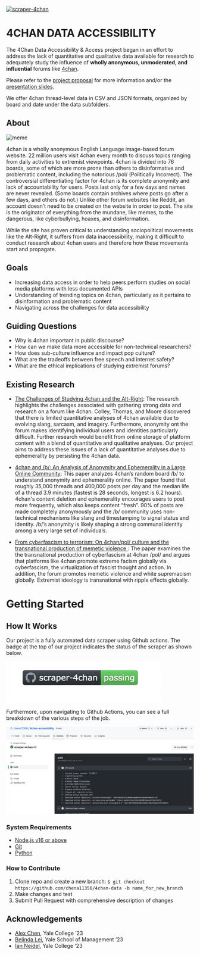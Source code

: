 [![scraper-4chan](https://github.com/chena11356/4chan-accessibility/actions/workflows/scraper-4chan.yml/badge.svg)](https://github.com/chena11356/4chan-accessibility/actions/workflows/scraper-4chan.yml)

4CHAN DATA ACCESSIBILITY
======

The 4Chan Data Accessibility & Access project began in an effort to address the lack of quantitative and qualitative data available for research to adequately study the influence of **wholly anonymous, unmoderated, and influential** forums like [4chan](https://www.4chan.org/). 

Please refer to the [project proposal](https://docs.google.com/document/d/1UUr4ICrPZ7bCPPykO3giH9UMEwxIIhoTFqbpSbwpHSc/edit?usp=sharing) for more information and/or the [presentation slides](https://docs.google.com/presentation/d/1eLEuoAExj_0qkn_goqQRF-Vf6OpRj0nAVFmIzxcJ6nQ/edit?usp=sharing).

We offer 4chan thread-level data in CSV and JSON formats, organized by board and date under the data subfolders. 

## About
![meme](https://upload.wikimedia.org/wikipedia/en/6/63/Feels_good_man.jpg "Logo Title Text 1")

4chan is a wholly anonymous English Language image-based forum website. 22 million users visit 4chan every month to discuss topics ranging from daily activities to extremist viewpoints. 4chan is divided into 76 boards, some of which are more prone than others to disinformative and problematic content, including the notorious /pol/ (Politically Incorrect). The controversial differentiating factor for 4chan is its complete anonymity and lack of accountability for users. Posts last only for a few days and names are never revealed. (Some boards contain archives where posts go after a few days, and others do not.) Unlike other forum websites like Reddit, an account doesn’t need to be created on the website in order to post. The site is the originator of everything from the mundane, like memes, to the dangerous, like cyberbullying, hoaxes, and disinformation.

While the site has proven critical to understanding sociopolitical movements like the Alt-Right, it suffers from data inaccessibility, making it difficult to conduct research about 4chan users and therefore how these movements start and propagate.

## Goals
* Increasing data access in order to help peers perform studies on social media platforms with less documented APIs
* Understanding of trending topics on 4chan, particularly as it pertains to disinformation and problematic content
* Navigating across the challenges for data accessibility 

## Guiding Questions 
* Why is 4chan important in public discourse? 
* How can we make data more accessible for non-technical researchers? 
* How does sub-culture influence and impact pop culture? 
* What are the tradeoffs between free speech and internet safety? 
* What are the ethical implications of studying extremist forums? 

## Existing Research
* [The Challenges of Studying 4chan and the Alt-Right](https://doi.org/10.1177/1461444820948803): The research highlights the challenges associated with gathering strong data and research on a forum like 4chan. Colley, Thomas, and Moore discovered that there is limited quantitative analyses of 4chan available due to evolving slang, sarcasm, and imagery. Furthermore, anonymity ont the forum makes identifying individual users and identities particularly difficult. Further research would benefit from online storage of platform content with a blend of quantitative and qualitative analyses. Our project aims to address these issues of a lack of quantitative analyses due to ephemerality by persisting the 4chan data. 


* [4chan and /b/: An Analysis of Anonymity and Ephemerality in a Large Online Community](https://ojs.aaai.org/index.php/ICWSM/article/view/14134): This paper analyzes 4chan’s random board /b/ to understand anonymity and ephemerality online. The paper found that roughly 35,000 threads and 400,000 posts per day and the median life of a thread 3.9 minutes (fastest is 28 seconds, longest is 6.2 hours). 4chan's content deletion and ephemerality encourages users to post more frequently, which also keeps content “fresh”. 90% of posts are made completely anonymously and the /b/ community uses non-technical mechanisms like slang and timestamping to signal status and identity. /b/’s anonymity is likely shaping a strong communal identity among a very large set of individuals.

* [From cyberfascism to terrorism: On 4chan/pol/ culture and the transnational production of memetic violence
](https://doi.org/10.1111/nana.12780): The paper examines the the transnational production of cyberfascism at 4chan /pol/ and argues that platforms like 4chan promote extreme facism globally via cyberfascism, the virtualization of fascist thought and action. In addition, the forum promotes memetic violence and white supremacism globally. Extremist ideology is transnational with ripple effects globally.


Getting Started
======

## How It Works
Our project is a fully automated data scraper using Github actions. The badge at the top of our project indicates the status of the scraper as shown below. 

![badge](images/badge.png)

Furthermore, upon navigating to Github Actions, you can see a full breakdown of the various steps of the job. 

[![Watch the video](images/github_action.png)](images/github_action.mov)

### System Requirements 
* [Node.js v16 or above](https://nodejs.org/en/download/)
* [Git](https://git-scm.com/book/en/v2/Getting-Started-Installing-Git)
* [Python](https://www.python.org/downloads/)


### How to Contribute
1. Clone repo and create a new branch: `$ git checkout https://github.com/chena11356/4chan-data -b name_for_new_branch`
2. Make changes and test
3. Submit Pull Request with comprehensive description of changes

## Acknowledgements 
* [Alex Chen](https://www.linkedin.com/in/chena11356/), Yale College ‘23
* [Belinda Lei](https://www.linkedin.com/in/belinda-lei/), Yale School of Management ‘23 
* [Ian Neidel](https://www.linkedin.com/in/ian-neidel/), Yale College ‘23




